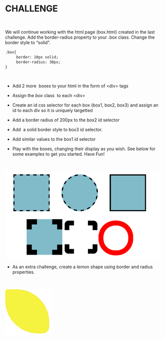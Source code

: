 CHALLENGE
=========

 

We will continue working with the html page (box.html) created in the last
challenge. Add the border-radius property to your .box class. Change the border
style to “solid”.

~~~~~~~~~~~~~~~~~~~~~~~~~~~~~~~~~~~~~~~~~~~~~~~~~~~~~~~~~~~~~~~~~~~~~~~~~~~~~~~~
.box{
     border: 10px solid;
     border-radius: 30px;
}
~~~~~~~~~~~~~~~~~~~~~~~~~~~~~~~~~~~~~~~~~~~~~~~~~~~~~~~~~~~~~~~~~~~~~~~~~~~~~~~~

 

-   Add 2 more  boxes to your html in the form of \<div\> tags

-   Assign the *box* class  to each \<div\> 

-   Create an id css selector for each box (box1, box2, box3) and assign an id
    to each div so it is uniquely targetted

-   Add a border radius of 200px to the box2 id selector 

-   Add  a solid border style to box3 id selector.

-   Add similar values to the box1 id selector

-   Play with the boxes, changing their display as you wish. See below for some
    examples to get you started. Have Fun!

 

![](img/witdh_challenges.png)

-   As an extra challenge, create a lemon shape using border and radius
    properties.

 

![](img/lemons-150x150.png)
